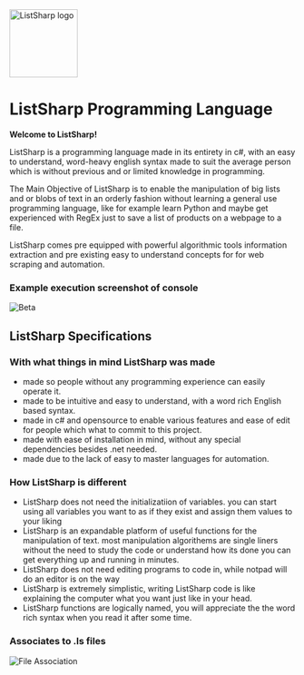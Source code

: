<img src="http://yoram.de/listsharp.svg" alt="ListSharp logo" height="120" >

# ListSharp Programming Language

**Welcome to ListSharp!**

ListSharp is a programming language made in its entirety in c#, with an easy to understand, word-heavy english syntax made to suit the average person which is without previous and or limited knowledge in programming.

The Main Objective of ListSharp is to enable the manipulation of big lists and or blobs of text in an orderly fashion without learning a general use programming language, like for example learn Python and maybe get experienced with RegEx just to save a list of products on a webpage to a file.

ListSharp comes pre equipped with powerful algorithmic tools information extraction and pre existing easy to understand concepts for  for web scraping and automation. 

### Example execution screenshot of console

![Beta](http://puu.sh/pkwVK/89d09e42ed.png)


## ListSharp Specifications

### With what things in mind ListSharp was made

* made so people without any programming experience can easily operate it.
* made to be intuitive and easy to understand, with a word rich English based syntax.
* made in c# and opensource to enable various features and ease of edit for people which what to commit to this project.
* made with ease of installation in mind, without any special dependencies besides .net needed.
* made due to the lack of easy to master languages for automation.

### How ListSharp is different

* ListSharp does not need the initializatiion of variables. you can start using all variables you want to as if they exist and assign them values to your liking
* ListSharp is an expandable platform of useful functions for the manipulation of text. most manipulation algorithems are single liners without the need to study the code or understand how its done you can get everything up and running in minutes.
* ListSharp does not need editing programs to code in, while notpad will do an editor is on the way
* ListSharp is extremely simplistic, writing ListSharp code is like explaining the computer what you want just like in your head.
* ListSharp functions are logically named, you will appreciate the the word rich syntax when you read it after some time.


### Associates to .ls files
![File Association](http://puu.sh/lSDir/5497c7ae40.png)
